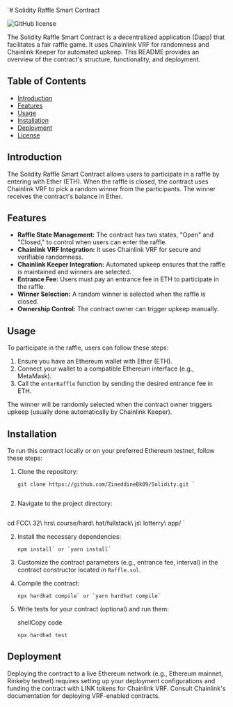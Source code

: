 `# Solidity Raffle Smart Contract

![GitHub license](https://img.shields.io/badge/license-MIT-blue.svg)

The Solidity Raffle Smart Contract is a decentralized application (Dapp) that facilitates a fair raffle game. It uses Chainlink VRF for randomness and Chainlink Keeper for automated upkeep. This README provides an overview of the contract's structure, functionality, and deployment.

## Table of Contents

- [Introduction](#introduction)
- [Features](#features)
- [Usage](#usage)
- [Installation](#installation)
- [Deployment](#deployment)
- [License](#license)

## Introduction

The Solidity Raffle Smart Contract allows users to participate in a raffle by entering with Ether (ETH). When the raffle is closed, the contract uses Chainlink VRF to pick a random winner from the participants. The winner receives the contract's balance in Ether.

## Features

- **Raffle State Management:** The contract has two states, "Open" and "Closed," to control when users can enter the raffle.
- **Chainlink VRF Integration:** It uses Chainlink VRF for secure and verifiable randomness.
- **Chainlink Keeper Integration:** Automated upkeep ensures that the raffle is maintained and winners are selected.
- **Entrance Fee:** Users must pay an entrance fee in ETH to participate in the raffle.
- **Winner Selection:** A random winner is selected when the raffle is closed.
- **Ownership Control:** The contract owner can trigger upkeep manually.

## Usage

To participate in the raffle, users can follow these steps:

1. Ensure you have an Ethereum wallet with Ether (ETH).
2. Connect your wallet to a compatible Ethereum interface (e.g., MetaMask).
3. Call the `enterRaffle` function by sending the desired entrance fee in ETH.

The winner will be randomly selected when the contract owner triggers upkeep (usually done automatically by Chainlink Keeper).

## Installation

To run this contract locally or on your preferred Ethereum testnet, follow these steps:

1. Clone the repository:

   ```shell
   git clone https://github.com/ZineddineBk09/Solidity.git `
    

1.  Navigate to the project directory:

    ```shell
   cd FCC\ 32\ hrs\ course/hard\ hat/fullstack\ js\ lotterry\ app/ `

2.  Install the necessary dependencies:

    ```shell
    npm install` or `yarn install` 

3.  Customize the contract parameters (e.g., entrance fee, interval) in the contract constructor located in `Raffle.sol`.

4.  Compile the contract:

    ```shell
    npx hardhat compile` or `yarn hardhat compile`

5.  Write tests for your contract (optional) and run them:

    shellCopy code

    `npx hardhat test`

Deployment
----------

Deploying the contract to a live Ethereum network (e.g., Ethereum mainnet, Rinkeby testnet) requires setting up your deployment configurations and funding the contract with LINK tokens for Chainlink VRF. Consult Chainlink's documentation for deploying VRF-enabled contracts.